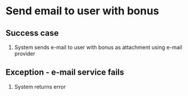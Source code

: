 # Send email to user with bonus

## Success case
1. System sends e-mail to user with bonus as attachment using e-mail provider

## Exception - e-mail service fails
1. System returns error